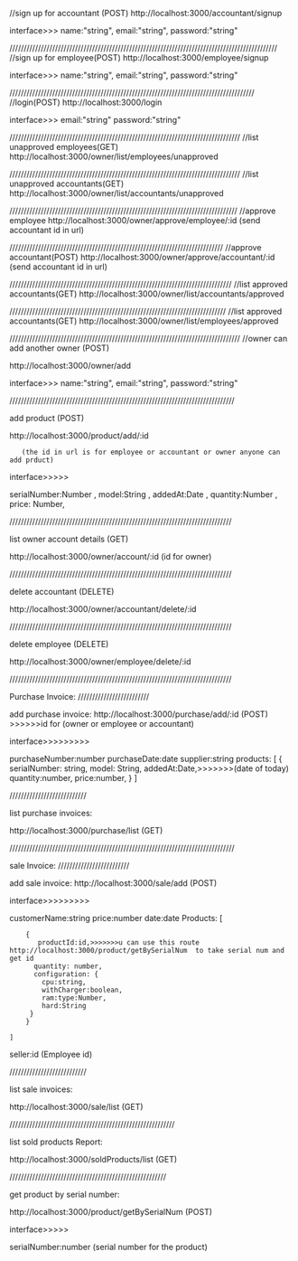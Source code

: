 //sign up for accountant (POST)
http://localhost:3000/accountant/signup

interface>>>
name:"string",
email:"string",
password:"string"



//////////////////////////////////////////////////////////////////////////////////////////////
//sign up for employee(POST)
http://localhost:3000/employee/signup


interface>>>
name:"string",
email:"string",
password:"string"


//////////////////////////////////////////////////////////////////////////////////////
//login(POST)
http://localhost:3000/login

interface>>>
email:"string"
password:"string"



/////////////////////////////////////////////////////////////////////////////////
//list unapproved employees(GET)
http://localhost:3000/owner/list/employees/unapproved


/////////////////////////////////////////////////////////////////////////////////
//list unapproved accountants(GET)
http://localhost:3000/owner/list/accountants/unapproved


////////////////////////////////////////////////////////////////////////////////
//approve employee
http://localhost:3000/owner/approve/employee/:id       (send accountant id in url)




///////////////////////////////////////////////////////////////////////////
//approve accountant(POST)
http://localhost:3000/owner/approve/accountant/:id            (send accountant id in url)




//////////////////////////////////////////////////////////////////////////////
//list approved accountants(GET)
http://localhost:3000/owner/list/accountants/approved


////////////////////////////////////////////////////////////////////////////
//list approved accountants(GET)
http://localhost:3000/owner/list/employees/approved



/////////////////////////////////////////////////////////////////////////////////
//owner can add another owner   (POST) 

http://localhost:3000/owner/add


interface>>>
name:"string",
email:"string",
password:"string"


///////////////////////////////////////////////////////////////////////////////

add product  (POST)

http://localhost:3000/product/add/:id

       (the id in url is for employee or accountant or owner anyone can add prduct)


interface>>>>>

 serialNumber:Number ,
    model:String ,
    addedAt:Date ,
    quantity:Number ,
    price: Number,
  

  //////////////////////////////////////////////////////////////////////////////
  
list owner account details   (GET)

http://localhost:3000/owner/account/:id            (id for owner)


//////////////////////////////////////////////////////////////////////////////

delete accountant         (DELETE)

http://localhost:3000/owner/accountant/delete/:id

//////////////////////////////////////////////////////////////////////////////

delete employee         (DELETE)

http://localhost:3000/owner/employee/delete/:id


//////////////////////////////////////////////////////////////////////////////


Purchase Invoice:
/////////////////////////

add purchase invoice:
http://localhost:3000/purchase/add/:id    (POST)   >>>>>>id for (owner or employee or accountant)

interface>>>>>>>>> 

purchaseNumber:number
purchaseDate:date
supplier:string
products:  [
        {
          serialNumber: string,
          model: String,
          addedAt:Date,>>>>>>>(date of today)
          quantity:number,
          price:number,
        }
      ]

///////////////////////////

list purchase invoices:

http://localhost:3000/purchase/list    (GET)




///////////////////////////////////////////////////////////////////////////////


sale Invoice:
/////////////////////////

add sale invoice:
http://localhost:3000/sale/add    (POST)

interface>>>>>>>>> 

customerName:string
price:number
date:date
Products:  [
     
        {
           productId:id,>>>>>>>u can use this route http://localhost:3000/product/getBySerialNum  to take serial num and get id
          quantity: number,
          configuration: {
            cpu:string,
            withCharger:boolean,
            ram:type:Number,
            hard:String
         }
        }
      
    ]

   seller:id   (Employee id) 

///////////////////////////

list sale invoices:

http://localhost:3000/sale/list    (GET)

//////////////////////////////////////////////////////////

list sold products Report:

http://localhost:3000/soldProducts/list          (GET)


///////////////////////////////////////////////////////

get product by serial number:

http://localhost:3000/product/getBySerialNum         (POST)

interface>>>>>

serialNumber:number                 (serial number for the product)
